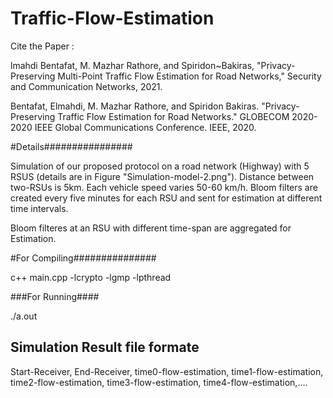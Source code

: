 # Traffic-Flow-Estimation

Cite the Paper :

lmahdi Bentafat, M. Mazhar Rathore, and Spiridon~Bakiras, "Privacy-Preserving Multi-Point Traffic Flow Estimation for Road Networks," Security and Communication Networks, 2021.

Bentafat, Elmahdi, M. Mazhar Rathore, and Spiridon Bakiras. "Privacy-Preserving Traffic Flow Estimation for Road Networks." GLOBECOM 2020-2020 IEEE Global Communications Conference. IEEE, 2020.


#Details################ 

Simulation of our proposed protocol on a road network (Highway) with 5 RSUS (details are in Figure "Simulation-model-2.png"). Distance between two-RSUs is 5km.  Each vehicle speed varies 50-60 km/h. Bloom filters are created every five minutes for each RSU and sent for estimation at different time intervals.   

Bloom filteres at an RSU with different time-span  are aggregated for Estimation.  
 

#For Compiling###############
 
c++ main.cpp -lcrypto -lgmp -lpthread


###For Running####

./a.out

## Simulation Result file formate

Start-Receiver, End-Receiver, time0-flow-estimation, time1-flow-estimation, time2-flow-estimation, time3-flow-estimation, time4-flow-estimation,....
